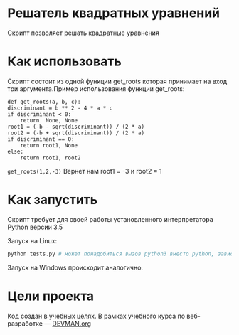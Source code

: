 # Решатель квадратных уравнений

Скрипт позволяет решать квадратные уравнения

# Как использовать

Скрипт состоит из одной функции get_roots которая принимает на вход три аргумента.Пример использования функции get_roots:

    def get_roots(a, b, c):
	discriminant = b ** 2 - 4 * a * c
    if discriminant < 0:
        return  None, None
    root1 = (-b - sqrt(discriminant)) / (2 * a)
    root2 = (-b + sqrt(discriminant)) / (2 * a)
    if discriminant == 0:
        return root1, None
    else:
        return root1, root2
        
`get_roots(1,2,-3)`
Вернет нам root1 = -3  и root2 = 1 

        
        

# Как запустить

Скрипт требует для своей работы установленного интерпретатора Python версии 3.5

Запуск на Linux:

```bash
python tests.py # может понадобиться вызов python3 вместо python, зависит от настроек операционной системы
```

Запуск на Windows происходит аналогично.

# Цели проекта

Код создан в учебных целях. В рамках учебного курса по веб-разработке ― [DEVMAN.org](https://devman.org)

